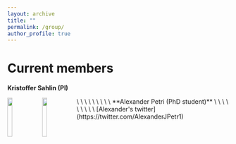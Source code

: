 ```yaml
---
layout: archive
title: ""
permalink: /group/
author_profile: true
---
```


<h1>Current members</h1>

**Kristoffer Sahlin (PI)**

<img align="left" width="15%" src="http://sahlingroup.github.io/files/profile_pic_2020.png"> 
\
\
\
\
\
\
\
\
\
**Alexander Petri (PhD student)**

<img align="left" width="15%" src="http://sahlingroup.github.io/files/PetriPicture.jpg"> 
\
\
\
\
\
\
\
\
\
[Alexander's twitter](https://twitter.com/AlexanderJPetr1)

